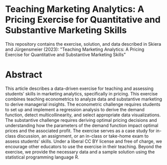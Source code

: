 # Teaching Marketing Analytics: A Pricing Exercise for Quantitative and Substantive Marketing Skills
This repository contains the exercise, solution, and data described in Skiera and Jürgensmeier (2023): "Teaching Marketing Analytics: A Pricing Exercise for Quantitative and Substantive Marketing Skills"


# Abstract

This article describes a data-driven exercise for teaching and assessing students’ skills in marketing analytics, specifically in pricing. This exercise combines teaching econometrics to analyze data and substantive marketing to derive managerial insights. The econometric challenge requires students to set up and implement a regression analysis to derive the demand function, detect multicollinearity, and select appropriate data visualizations. The substantive challenge requires deriving optimal pricing decisions and understanding how the parameters of the demand function impact optimal prices and the associated profit. The exercise serves as a case study for in-class discussion, an assignment, or an in-class or take-home exam to assess students’ skills. Under a liberal CC BY license and free of charge, we encourage other educators to use the exercise in their teaching. Beyond the exercise, we provide the necessary data and a sample solution using the statistical programming language R. 
